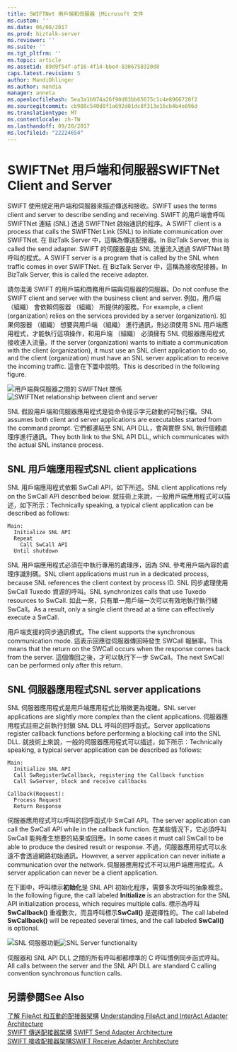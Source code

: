 ```yaml
---
title: SWIFTNet 用戶端和伺服器 |Microsoft 文件
ms.custom: ''
ms.date: 06/08/2017
ms.prod: biztalk-server
ms.reviewer: ''
ms.suite: ''
ms.tgt_pltfrm: ''
ms.topic: article
ms.assetid: 89d9f54f-af16-4f14-bbe4-8306758320d8
caps.latest.revision: 5
author: MandiOhlinger
ms.author: mandia
manager: anneta
ms.openlocfilehash: 5ea3a1b974a26f90d03bb65675c1c4e8966720f2
ms.sourcegitcommit: cb908c540d8f1a692d01dc8f313e16cb4b4e696d
ms.translationtype: MT
ms.contentlocale: zh-TW
ms.lasthandoff: 09/20/2017
ms.locfileid: "22224654"
---
```

# <a name="swiftnet-client-and-server"></a><span data-ttu-id="90ded-102">SWIFTNet 用戶端和伺服器</span><span class="sxs-lookup"><span data-stu-id="90ded-102">SWIFTNet Client and Server</span></span>
<span data-ttu-id="90ded-103">SWIFT 使用規定用戶端和伺服器來描述傳送和接收。</span><span class="sxs-lookup"><span data-stu-id="90ded-103">SWIFT uses the terms client and server to describe sending and receiving.</span></span> <span data-ttu-id="90ded-104">SWIFT 的用戶端會呼叫 SWIFTNet 連結 (SNL) 透過 SWIFTNet 啟始通訊的程序。</span><span class="sxs-lookup"><span data-stu-id="90ded-104">A SWIFT client is a process that calls the SWIFTNet Link (SNL) to initiate communication over SWIFTNet.</span></span> <span data-ttu-id="90ded-105">在 BizTalk Server 中，這稱為傳送配接器。</span><span class="sxs-lookup"><span data-stu-id="90ded-105">In BizTalk Server, this is called the send adapter.</span></span> <span data-ttu-id="90ded-106">SWIFT 的伺服器是由 SNL 流量流入透過 SWIFTNet 時呼叫的程式。</span><span class="sxs-lookup"><span data-stu-id="90ded-106">A SWIFT server is a program that is called by the SNL when traffic comes in over SWIFTNet.</span></span> <span data-ttu-id="90ded-107">在 BizTalk Server 中，這稱為接收配接器。</span><span class="sxs-lookup"><span data-stu-id="90ded-107">In BizTalk Server, this is called the receive adapter.</span></span>  
  
 <span data-ttu-id="90ded-108">請勿混淆 SWIFT 的用戶端和商務用戶端與伺服器的伺服器。</span><span class="sxs-lookup"><span data-stu-id="90ded-108">Do not confuse the SWIFT client and server with the business client and server.</span></span> <span data-ttu-id="90ded-109">例如，用戶端 （組織） 會依賴伺服器 （組織） 所提供的服務。</span><span class="sxs-lookup"><span data-stu-id="90ded-109">For example, a client (organization) relies on the services provided by a server (organization).</span></span> <span data-ttu-id="90ded-110">如果伺服器 （組織） 想要與用戶端 （組織） 進行通訊，則必須使用 SNL 用戶端應用程式，才能執行這項操作，和用戶端 （組織） 必須擁有 SNL 伺服器應用程式接收連入流量。</span><span class="sxs-lookup"><span data-stu-id="90ded-110">If the server (organization) wants to initiate a communication with the client (organization), it must use an SNL client application to do so, and the client (organization) must have an SNL server application to receive the incoming traffic.</span></span> <span data-ttu-id="90ded-111">這會在下圖中說明。</span><span class="sxs-lookup"><span data-stu-id="90ded-111">This is described in the following figure.</span></span>  
  
 <span data-ttu-id="90ded-112">![用戶端與伺服器之間的 SWIFTNet 關係](../../adapters-and-accelerators/fileact-interact/media/7ad5d877-19d4-431f-9358-d5ae278cf945.gif "7ad5d877-19d4-431f-9358-d5ae278cf945")</span><span class="sxs-lookup"><span data-stu-id="90ded-112">![SWIFTNet relationship between client and server](../../adapters-and-accelerators/fileact-interact/media/7ad5d877-19d4-431f-9358-d5ae278cf945.gif "7ad5d877-19d4-431f-9358-d5ae278cf945")</span></span>  
  
 <span data-ttu-id="90ded-113">SNL 假設用戶端和伺服器應用程式是從命令提示字元啟動的可執行檔。</span><span class="sxs-lookup"><span data-stu-id="90ded-113">SNL assumes both client and server applications are executables started from the command prompt.</span></span> <span data-ttu-id="90ded-114">它們都連結至 SNL API DLL，會與實際 SNL 執行個體處理序進行通訊。</span><span class="sxs-lookup"><span data-stu-id="90ded-114">They both link to the SNL API DLL, which communicates with the actual SNL instance process.</span></span>  
  
## <a name="snl-client-applications"></a><span data-ttu-id="90ded-115">SNL 用戶端應用程式</span><span class="sxs-lookup"><span data-stu-id="90ded-115">SNL client applications</span></span>  
 <span data-ttu-id="90ded-116">SNL 用戶端應用程式依賴 SwCall API，如下所述。</span><span class="sxs-lookup"><span data-stu-id="90ded-116">SNL client applications rely on the SwCall API described below.</span></span> <span data-ttu-id="90ded-117">就技術上來說，一般用戶端應用程式可以描述，如下所示：</span><span class="sxs-lookup"><span data-stu-id="90ded-117">Technically speaking, a typical client application can be described as follows:</span></span>  
  
```  
Main:  
  Initialize SNL API  
  Repeat  
    Call SwCall API  
  Until shutdown  
```  
  
 <span data-ttu-id="90ded-118">SNL 用戶端應用程式必須在中執行專用的處理序，因為 SNL 參考用戶端內容的處理序識別碼。</span><span class="sxs-lookup"><span data-stu-id="90ded-118">SNL client applications must run in a dedicated process, because SNL references the client context by process ID.</span></span> <span data-ttu-id="90ded-119">SNL 同步處理使用 SwCall Tuxedo 資源的呼叫。</span><span class="sxs-lookup"><span data-stu-id="90ded-119">SNL synchronizes calls that use Tuxedo resources to SwCall.</span></span> <span data-ttu-id="90ded-120">如此一來，只有單一用戶端一次可以有效地執行執行緒 SwCall。</span><span class="sxs-lookup"><span data-stu-id="90ded-120">As a result, only a single client thread at a time can effectively execute a SwCall.</span></span>  
  
 <span data-ttu-id="90ded-121">用戶端支援的同步通訊模式。</span><span class="sxs-lookup"><span data-stu-id="90ded-121">The client supports the synchronous communication mode.</span></span> <span data-ttu-id="90ded-122">這表示回應從伺服器傳回時發生 SWCall 報酬率。</span><span class="sxs-lookup"><span data-stu-id="90ded-122">This means that the return on the SWCall occurs when the response comes back from the server.</span></span> <span data-ttu-id="90ded-123">這個傳回之後，才可以執行下一步 SwCall。</span><span class="sxs-lookup"><span data-stu-id="90ded-123">The next SwCall can be performed only after this return.</span></span>  
  
## <a name="snl-server-applications"></a><span data-ttu-id="90ded-124">SNL 伺服器應用程式</span><span class="sxs-lookup"><span data-stu-id="90ded-124">SNL server applications</span></span>  
 <span data-ttu-id="90ded-125">SNL 伺服器應用程式是用戶端應用程式比稍微更為複雜。</span><span class="sxs-lookup"><span data-stu-id="90ded-125">SNL server applications are slightly more complex than the client applications.</span></span> <span data-ttu-id="90ded-126">伺服器應用程式註冊之前執行封鎖 SNL DLL 呼叫的回呼函式。</span><span class="sxs-lookup"><span data-stu-id="90ded-126">Server applications register callback functions before performing a blocking call into the SNL DLL.</span></span> <span data-ttu-id="90ded-127">就技術上來說，一般的伺服器應用程式可以描述，如下所示：</span><span class="sxs-lookup"><span data-stu-id="90ded-127">Technically speaking, a typical server application can be described as follows:</span></span>  
  
```  
Main:  
  Initialize SNL API  
  Call SwRegisterSwCallback, registering the Callback function  
  Call SwServer, block and receive callbacks  
  
Callback(Request):  
  Process Request  
  Return Response  
```  
  
 <span data-ttu-id="90ded-128">伺服器應用程式可以呼叫的回呼函式中 SwCall API。</span><span class="sxs-lookup"><span data-stu-id="90ded-128">The server application can call the SwCall API while in the callback function.</span></span> <span data-ttu-id="90ded-129">在某些情況下，它必須呼叫 SwCall 能夠產生想要的結果或回應。</span><span class="sxs-lookup"><span data-stu-id="90ded-129">In some cases it must call SwCall to be able to produce the desired result or response.</span></span> <span data-ttu-id="90ded-130">不過，伺服器應用程式可以永遠不會透過網路初始通訊。</span><span class="sxs-lookup"><span data-stu-id="90ded-130">However, a server application can never initiate a communication over the network.</span></span> <span data-ttu-id="90ded-131">伺服器應用程式不可以用戶端應用程式。</span><span class="sxs-lookup"><span data-stu-id="90ded-131">A server application can never be a client application.</span></span>  
  
 <span data-ttu-id="90ded-132">在下圖中，呼叫標示**初始化**是 SNL API 初始化程序，需要多次呼叫的抽象概念。</span><span class="sxs-lookup"><span data-stu-id="90ded-132">In the following figure, the call labeled **Initialize** is an abstraction for the SNL API initialization process, which requires multiple calls.</span></span> <span data-ttu-id="90ded-133">標示為呼叫**SwCallback()** 重複數次，而且呼叫標示**SwCall()** 是選擇性的。</span><span class="sxs-lookup"><span data-stu-id="90ded-133">The call labeled **SwCallback()** will be repeated several times, and the call labeled **SwCall()** is optional.</span></span>  
  
 <span data-ttu-id="90ded-134">![SNL 伺服器功能](../../adapters-and-accelerators/fileact-interact/media/42395775-cdbc-4e36-8b36-566caefa2aaf.gif "42395775-cdbc-4e36-8b36-566caefa2aaf")</span><span class="sxs-lookup"><span data-stu-id="90ded-134">![SNL Server functionality](../../adapters-and-accelerators/fileact-interact/media/42395775-cdbc-4e36-8b36-566caefa2aaf.gif "42395775-cdbc-4e36-8b36-566caefa2aaf")</span></span>  
  
 <span data-ttu-id="90ded-135">伺服器和 SNL API DLL 之間的所有呼叫都都標準的 C 呼叫慣例同步函式呼叫。</span><span class="sxs-lookup"><span data-stu-id="90ded-135">All calls between the server and the SNL API DLL are standard C calling convention synchronous function calls.</span></span>  
  
## <a name="see-also"></a><span data-ttu-id="90ded-136">另請參閱</span><span class="sxs-lookup"><span data-stu-id="90ded-136">See Also</span></span>  
 <span data-ttu-id="90ded-137">[了解 FileAct 和互動的配接器架構](../../adapters-and-accelerators/fileact-interact/understanding-fileact-and-interact-adapter-architecture.md) </span><span class="sxs-lookup"><span data-stu-id="90ded-137">[Understanding FileAct and InterAct Adapter Architecture](../../adapters-and-accelerators/fileact-interact/understanding-fileact-and-interact-adapter-architecture.md) </span></span>  
 <span data-ttu-id="90ded-138">[SWIFT 傳送配接器架構](../../adapters-and-accelerators/fileact-interact/swift-send-adapter-architecture.md) </span><span class="sxs-lookup"><span data-stu-id="90ded-138">[SWIFT Send Adapter Architecture](../../adapters-and-accelerators/fileact-interact/swift-send-adapter-architecture.md) </span></span>  
 [<span data-ttu-id="90ded-139">SWIFT 接收配接器架構</span><span class="sxs-lookup"><span data-stu-id="90ded-139">SWIFT Receive Adapter Architecture</span></span>](../../adapters-and-accelerators/fileact-interact/swift-receive-adapter-architecture.md)